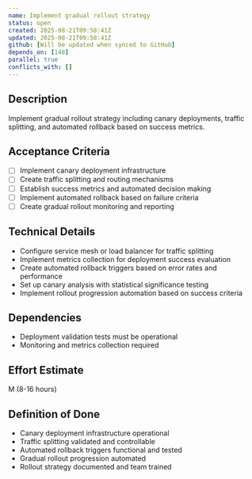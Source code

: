 ```yaml
---
name: Implement gradual rollout strategy
status: open
created: 2025-08-21T09:58:41Z
updated: 2025-08-21T09:58:41Z
github: [Will be updated when synced to GitHub]
depends_on: [148]
parallel: true
conflicts_with: []
---
```


## Description
Implement gradual rollout strategy including canary deployments, traffic splitting, and automated rollback based on success metrics.

## Acceptance Criteria
- [ ] Implement canary deployment infrastructure
- [ ] Create traffic splitting and routing mechanisms
- [ ] Establish success metrics and automated decision making
- [ ] Implement automated rollback based on failure criteria
- [ ] Create gradual rollout monitoring and reporting

## Technical Details
- Configure service mesh or load balancer for traffic splitting
- Implement metrics collection for deployment success evaluation
- Create automated rollback triggers based on error rates and performance
- Set up canary analysis with statistical significance testing
- Implement rollout progression automation based on success criteria

## Dependencies
- Deployment validation tests must be operational
- Monitoring and metrics collection required

## Effort Estimate
M (8-16 hours)

## Definition of Done
- Canary deployment infrastructure operational
- Traffic splitting validated and controllable
- Automated rollback triggers functional and tested
- Gradual rollout progression automated
- Rollout strategy documented and team trained